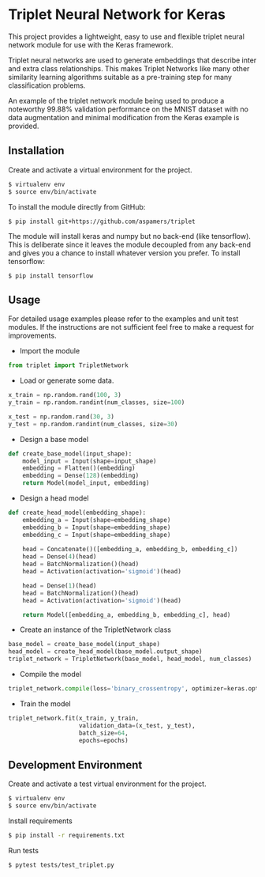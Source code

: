 # Triplet Neural Network for Keras

This project provides a lightweight, easy to use and flexible triplet neural network module for use with the Keras 
framework. 

Triplet neural networks are used to generate embeddings that describe inter and extra class relationships. 
This makes Triplet Networks like many other similarity learning algorithms suitable as a pre-training step for many 
classification problems.

An example of the triplet network module being used to produce a noteworthy 99.88% validation performance on the MNIST 
dataset with no data augmentation and minimal modification from the Keras example is provided.

## Installation

Create and activate a virtual environment for the project.
```sh
$ virtualenv env
$ source env/bin/activate
```

To install the module directly from GitHub:
```
$ pip install git+https://github.com/aspamers/triplet
```

The module will install keras and numpy but no back-end (like tensorflow). This is deliberate since it leaves the module 
decoupled from any back-end and gives you a chance to install whatever version you prefer. To install tensorflow:
```
$ pip install tensorflow
```

## Usage
For detailed usage examples please refer to the examples and unit test modules. If the instructions are not sufficient 
feel free to make a request for improvements.

- Import the module
```python
from triplet import TripletNetwork
```

- Load or generate some data.
```python
x_train = np.random.rand(100, 3)
y_train = np.random.randint(num_classes, size=100)

x_test = np.random.rand(30, 3)
y_test = np.random.randint(num_classes, size=30)
```

- Design a base model
```python
def create_base_model(input_shape):
    model_input = Input(shape=input_shape)
    embedding = Flatten()(embedding)
    embedding = Dense(128)(embedding)
    return Model(model_input, embedding)
```

- Design a head model
```python
def create_head_model(embedding_shape):
    embedding_a = Input(shape=embedding_shape)
    embedding_b = Input(shape=embedding_shape)
    embedding_c = Input(shape=embedding_shape)
    
    head = Concatenate()([embedding_a, embedding_b, embedding_c])
    head = Dense(4)(head)
    head = BatchNormalization()(head)
    head = Activation(activation='sigmoid')(head)

    head = Dense(1)(head)
    head = BatchNormalization()(head)
    head = Activation(activation='sigmoid')(head)

    return Model([embedding_a, embedding_b, embedding_c], head)
```
- Create an instance of the TripletNetwork class
```python
base_model = create_base_model(input_shape)
head_model = create_head_model(base_model.output_shape)
triplet_network = TripletNetwork(base_model, head_model, num_classes)
```

- Compile the model
```python
triplet_network.compile(loss='binary_crossentropy', optimizer=keras.optimizers.adam())
```

- Train the model
```python
triplet_network.fit(x_train, y_train,
                    validation_data=(x_test, y_test),
                    batch_size=64,
                    epochs=epochs)
```

## Development Environment
Create and activate a test virtual environment for the project.
```sh
$ virtualenv env
$ source env/bin/activate
```

Install requirements
```sh
$ pip install -r requirements.txt
```

Run tests
```sh
$ pytest tests/test_triplet.py
```
